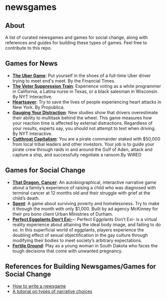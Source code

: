 # newsgames
## About
A list of curated newsgames and games for social change, along with references and guides for building these types of games. Feel free to contribute to this repo.

## Games for News
- **[The Uber Game](https://ig.ft.com/uber-game/)**: Put yourself in the shoes of a full-time Uber driver trying to meet end's meet. By the Financial Times. 
- **[The Voter Suppression Train](https://www.nytimes.com/interactive/2016/11/01/opinion/voting-suppression-videogame.html?smid=pl-share)**: Experience voting as a white programmer in California, a Latina nurse in Texas, or a black salesman in Wisconsin. By NYT Interactive.
- **[Heartsaver](https://projects.propublica.org/graphics/heartsaver)**: Try to save the lives of people experiencing heart attacks in New York. By Propublica.
- **[Gauging Your Distraction](https://archive.nytimes.com/www.nytimes.com/interactive/2009/07/19/technology/20090719-driving-game.html)**: New studies show that drivers overestimate their ability to multitask behind the wheel. This game measures how your reaction time is affected by external distractions. Regardless of your results, experts say, you should not attempt to text when driving. By NYT Interactive. 
- **[Cutthroat Capitalism](https://www.wired.com/2009/07/cutthroat-capitalism-the-game/)**: You are a pirate commander staked with $50,000 from local tribal leaders and other investors. Your job is to guide your pirate crew through raids in and around the Gulf of Aden, attack and capture a ship, and successfully negotiate a ransom.By WIRED

## Games for Social Change
- **[That Dragon, Cancer](http://www.thatdragoncancer.com/)**: An autobiographical, interactive narrative game about a family’s experience of raising a child who was diagnosed with terminal cancer at 12 months old and their struggle with grief at the child’s death.
- **[Spent](http://playspent.org/)**: A game about surviving poverty and homelessness. Try to make it through the month with only $1,000. Built by ad agency McKinney for their pro bono client Urban Ministries of Durham.
- **[Perfect Eggplants Don't Exi-](https://mikeihuang.com/portfolio/perfect-eggplants-dont-exi/)-**: Perfect Eggplants Don’t Exi- is a virtual reality experience about attaining the ideal body image, and failing to do so. In this superficial world of eggplants, players experience the doubling effect of sexual objectification in the gay culture through modifying their bodies to meet society’s arbitrary expectations. 
- **[Fertile Ground](http://static.fusion.net/fertile-ground/?_ga=2.251393231.855397054.1555429726-979573025.1555429726)**: Play as a young woman in South Dakota who faces the tough decisions that come with unwanted pregnancy.

## References for Building Newsgames/Games for Social Change
- [How to write a newsgame](https://www.theguardian.com/technology/2015/mar/06/egx-rezzed-how-to-write-a-newsgame)
- [A tutorial on types of narrative choices](https://clarafv.itch.io/taxonomy-of-narrative-choices)
